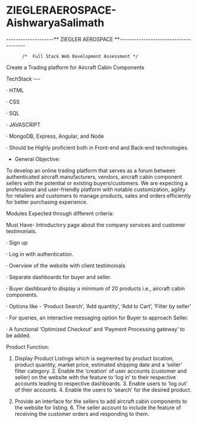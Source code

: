 # ZIEGLERAEROSPACE-AishwaryaSalimath
--------------------** ZIEGLER AEROSPACE **--------------------------------------

          /*  Full Stack Web Development Assessment */

Create a Trading platform for Aircraft Cabin Components

TechStack ---

· HTML

· CSS

· SQL

· JAVASCRIPT

· MongoDB, Express, Angular, and Node

· Should be Highly proficient both in Front-end and Back-end technologies.

* General Objective:

To develop an online trading platform that serves as a forum between authenticated aircraft manufacturers, vendors, aircraft cabin component sellers with the potential or existing buyers/customers. We are expecting a professional and user-friendly platform with notable customization, agility for retailers and customers to manage products, sales and orders efficiently for better purchasing experience.

Modules Expected through different criteria:

Must Have- Introductory page about the company services and customer testimonials.

· Sign up

· Log in with authentication.

· Overview of the website with client testimonials

· Separate dashboards for buyer and seller.

· Buyer dashboard to display a minimum of 20 products i.e., aircraft cabin components.

· Options like - ‘Product Search’, ‘Add quantity’, ‘Add to Cart’, ‘Filter by seller’

· For queries, an interactive messaging option for Buyer to approach Seller.

· A functional ‘Optimized Checkout’ and ‘Payment Processing gateway’ to be added.

Product Function:

1. Display Product Listings which is segmented by product location, product quantity, market price, estimated shipping date and a ‘seller’ filter category. 2. Enable the ‘creation’ of user accounts (customer and seller) on the website with the feature to ‘log in’ to their respective accounts leading to respective dashboards. 3. Enable users to ‘log out’ of their accounts. 4. Enable the users to ‘search’ for the desired product.

5. Provide an interface for the sellers to add aircraft cabin components to the website for listing. 6. The seller account to include the feature of receiving the customer orders and responding to them.


